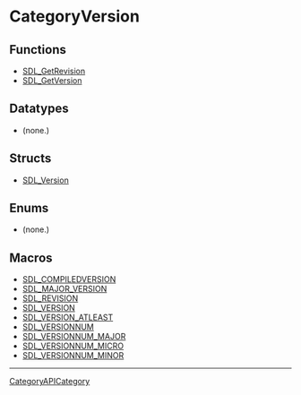 # CategoryVersion

## Functions

<!-- DO NOT HAND-EDIT CATEGORY LISTS, THEY ARE AUTOGENERATED AND WILL BE OVERWRITTEN, BASED ON TAGS IN INDIVIDUAL PAGE FOOTERS. EDIT THOSE INSTEAD. -->
<!-- BEGIN CATEGORY LIST: CategoryVersion, CategoryAPIFunction -->
- [SDL_GetRevision](SDL_GetRevision)
- [SDL_GetVersion](SDL_GetVersion)
<!-- END CATEGORY LIST -->

## Datatypes

<!-- DO NOT HAND-EDIT CATEGORY LISTS, THEY ARE AUTOGENERATED AND WILL BE OVERWRITTEN, BASED ON TAGS IN INDIVIDUAL PAGE FOOTERS. EDIT THOSE INSTEAD. -->
<!-- BEGIN CATEGORY LIST: CategoryVersion, CategoryAPIDatatype -->
- (none.)
<!-- END CATEGORY LIST -->

## Structs

<!-- DO NOT HAND-EDIT CATEGORY LISTS, THEY ARE AUTOGENERATED AND WILL BE OVERWRITTEN, BASED ON TAGS IN INDIVIDUAL PAGE FOOTERS. EDIT THOSE INSTEAD. -->
<!-- BEGIN CATEGORY LIST: CategoryVersion, CategoryAPIStruct -->
- [SDL_Version](SDL_Version)
<!-- END CATEGORY LIST -->

## Enums

<!-- DO NOT HAND-EDIT CATEGORY LISTS, THEY ARE AUTOGENERATED AND WILL BE OVERWRITTEN, BASED ON TAGS IN INDIVIDUAL PAGE FOOTERS. EDIT THOSE INSTEAD. -->
<!-- BEGIN CATEGORY LIST: CategoryVersion, CategoryAPIEnum -->
- (none.)
<!-- END CATEGORY LIST -->

## Macros

<!-- DO NOT HAND-EDIT CATEGORY LISTS, THEY ARE AUTOGENERATED AND WILL BE OVERWRITTEN, BASED ON TAGS IN INDIVIDUAL PAGE FOOTERS. EDIT THOSE INSTEAD. -->
<!-- BEGIN CATEGORY LIST: CategoryVersion, CategoryAPIMacro -->
- [SDL_COMPILEDVERSION](SDL_COMPILEDVERSION)
- [SDL_MAJOR_VERSION](SDL_MAJOR_VERSION)
- [SDL_REVISION](SDL_REVISION)
- [SDL_VERSION](SDL_VERSION)
- [SDL_VERSION_ATLEAST](SDL_VERSION_ATLEAST)
- [SDL_VERSIONNUM](SDL_VERSIONNUM)
- [SDL_VERSIONNUM_MAJOR](SDL_VERSIONNUM_MAJOR)
- [SDL_VERSIONNUM_MICRO](SDL_VERSIONNUM_MICRO)
- [SDL_VERSIONNUM_MINOR](SDL_VERSIONNUM_MINOR)
<!-- END CATEGORY LIST -->


----
[CategoryAPICategory](CategoryAPICategory)

